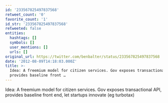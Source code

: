 ```yaml
---
id: '233567825497837568'
retweet_count: '0'
favorite_count: '1'
id_str: '233567825497837568'
retweeted: false
entities:
  hashtags: []
  symbols: []
  user_mentions: []
  urls: []
original_url: https://twitter.com/benbalter/status/233567825497837568
date: '2012-08-09T14:18:03.000Z'
title: >-
  Idea: A freemium model for citizen services. Gov exposes transactional API,
  provides baseline front …
---
```


Idea: A freemium model for citizen services. Gov exposes transactional API, provides baseline front end, let startups innovate (eg turbotax)
